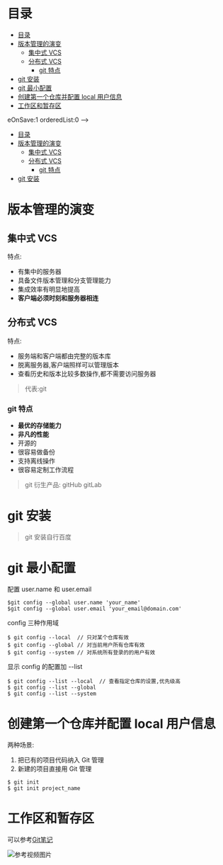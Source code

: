 # 目录

<!-- TOC depthFrom:1 depthTo:6 withLinks:1 updateOnSave:1 orderedList:0 -->

- [目录](#目录)
- [版本管理的演变](#版本管理的演变)
	- [集中式 VCS](#集中式-vcs)
	- [分布式 VCS](#分布式-vcs)
		- [git 特点](#git-特点)
- [git 安装](#git-安装)
- [git 最小配置](#git-最小配置)
- [创建第一个仓库并配置 local 用户信息](#创建第一个仓库并配置-local-用户信息)
- [工作区和暂存区](#工作区和暂存区)

<!-- /TOC -->eOnSave:1 orderedList:0 -->

- [目录](#目录)
- [版本管理的演变](#版本管理的演变)
	- [集中式 VCS](#集中式-vcs)
	- [分布式 VCS](#分布式-vcs)
		- [git 特点](#git-特点)
- [git 安装](#git-安装)

<!-- /TOC -->

# 版本管理的演变
## 集中式 VCS
特点:
- 有集中的服务器
- 具备文件版本管理和分支管理能力
- 集成效率有明显地提高
- **客户端必须时刻和服务器相连**

## 分布式 VCS
特点:
- 服务端和客户端都由完整的版本库
- 脱离服务器,客户端照样可以管理版本
- 查看历史和版本比较多数操作,都不需要访问服务器

> 代表:git

### git 特点

- **最优的存储能力**
- **非凡的性能**
- 开源的
- 很容易做备份
- 支持离线操作
- 很容易定制工作流程

> git 衍生产品: gitHub gitLab

# git 安装

> git 安装自行百度

# git 最小配置

配置 user.name 和 user.email

```
$git config --global user.name 'your_name'
$git config --global user.email 'your_email@domain.com'
```
config 三种作用域
```
$ git config --local  // 只对某个仓库有效
$ git config --global // 对当前用户所有仓库有效
$ git config --system // 对系统所有登录的的用户有效
```
显示 config 的配置加 --list
```
$ git config --list --local  // 查看指定仓库的设置,优先级高
$ git config --list --global
$ git config --list --system
```

# 创建第一个仓库并配置 local 用户信息

两种场景:
1. 把已有的项目代码纳入 Git 管理
2. 新建的项目直接用 Git 管理

```
$ git init
$ git init project_name
```

# 工作区和暂存区

可以参考[Git笔记](https://blogcode.top/2017/09/26/Git%E7%BB%A7%E7%BB%AD%E5%AD%A6%E4%B9%A0/)

![参考视频图片](http://ww1.sinaimg.cn/large/006rAlqhly1g4p032fgsdj30lh0bl0ur.jpg)
